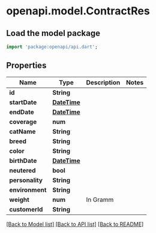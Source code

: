 # openapi.model.ContractRes

## Load the model package
```dart
import 'package:openapi/api.dart';
```

## Properties
Name | Type | Description | Notes
------------ | ------------- | ------------- | -------------
**id** | **String** |  | 
**startDate** | [**DateTime**](DateTime.md) |  | 
**endDate** | [**DateTime**](DateTime.md) |  | 
**coverage** | **num** |  | 
**catName** | **String** |  | 
**breed** | **String** |  | 
**color** | **String** |  | 
**birthDate** | [**DateTime**](DateTime.md) |  | 
**neutered** | **bool** |  | 
**personality** | **String** |  | 
**environment** | **String** |  | 
**weight** | **num** | In Gramm | 
**customerId** | **String** |  | 

[[Back to Model list]](../README.md#documentation-for-models) [[Back to API list]](../README.md#documentation-for-api-endpoints) [[Back to README]](../README.md)


